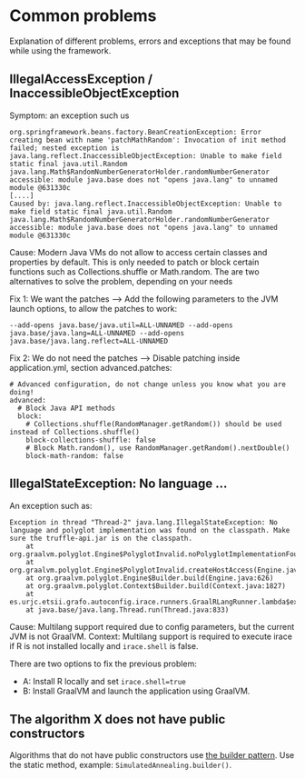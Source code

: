 # Common problems

Explanation of different problems, errors and exceptions that may be found while using the framework.

## IllegalAccessException / InaccessibleObjectException

Symptom: an exception such us
```
org.springframework.beans.factory.BeanCreationException: Error creating bean with name 'patchMathRandom': Invocation of init method failed; nested exception is java.lang.reflect.InaccessibleObjectException: Unable to make field static final java.util.Random java.lang.Math$RandomNumberGeneratorHolder.randomNumberGenerator accessible: module java.base does not "opens java.lang" to unnamed module @631330c
[....]
Caused by: java.lang.reflect.InaccessibleObjectException: Unable to make field static final java.util.Random java.lang.Math$RandomNumberGeneratorHolder.randomNumberGenerator accessible: module java.base does not "opens java.lang" to unnamed module @631330c
```

Cause: Modern Java VMs do not allow to access certain classes and properties by default. This is only needed to patch or block certain functions such as Collections.shuffle or Math.random. The are two alternatives to solve the problem, depending on your needs

Fix 1: We want the patches --> Add the following parameters to the JVM launch options, to allow the patches to work:
```
--add-opens java.base/java.util=ALL-UNNAMED --add-opens java.base/java.lang=ALL-UNNAMED --add-opens java.base/java.lang.reflect=ALL-UNNAMED
```

Fix 2: We do not need the patches --> Disable patching inside application.yml, section advanced.patches:
```
# Advanced configuration, do not change unless you know what you are doing!
advanced:
  # Block Java API methods
  block:
    # Collections.shuffle(RandomManager.getRandom()) should be used instead of Collections.shuffle()
    block-collections-shuffle: false
    # Block Math.random(), use RandomManager.getRandom().nextDouble()
    block-math-random: false
```
## IllegalStateException: No language ...
An exception such as:
```text
Exception in thread "Thread-2" java.lang.IllegalStateException: No language and polyglot implementation was found on the classpath. Make sure the truffle-api.jar is on the classpath.
	at org.graalvm.polyglot.Engine$PolyglotInvalid.noPolyglotImplementationFound(Engine.java:1001)
	at org.graalvm.polyglot.Engine$PolyglotInvalid.createHostAccess(Engine.java:991)
	at org.graalvm.polyglot.Engine$Builder.build(Engine.java:626)
	at org.graalvm.polyglot.Context$Builder.build(Context.java:1827)
	at es.urjc.etsii.grafo.autoconfig.irace.runners.GraalRLangRunner.lambda$execute$0(GraalRLangRunner.java:45)
	at java.base/java.lang.Thread.run(Thread.java:833)
```
Cause: Multilang support required due to config parameters, but the current JVM is not GraalVM. 
Context: Multilang support is required to execute irace if R is not installed locally and `irace.shell` is false. 

There are two options to fix the previous problem:
- A: Install R locally and set `irace.shell=true`
- B: Install GraalVM and launch the application using GraalVM.


## The algorithm X does not have public constructors
Algorithms that do not have public constructors use [the builder pattern](https://stackoverflow.com/questions/328496/when-would-you-use-the-builder-pattern). Use the static method, example: `SimulatedAnnealing.builder()`.
